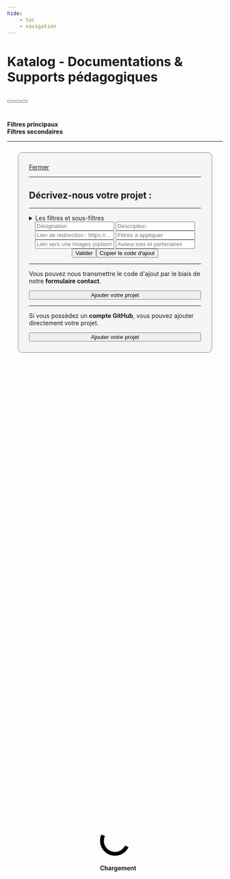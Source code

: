 ```yaml
---
hide:
    - toc
    - navigation
---
```


<html lang="fr">
    <body>    
        <div id="container-loader">
            <div id="loader"></div>
            <h4>Chargement</h4>
        </div>
        <div id="content" class="hide"> 
            <div id="catalog-navbar">
                <div><h2 style="color:var(--md-primary-fg-color); font-size: 30px;"><b>Katalog</b> - Documentations & Supports pédagogiques&emsp;<br id="BrMobile"><br id="BrMobile"><button id="ReturnKatalog" class="btn neumorphic-btn" onclick="parent.ReturnKatalog();"><i class="fa-solid fa-person-walking-arrow-loop-left"></i></button><button id="ShowNav" class="btn neumorphic-btn active" onclick="ShowMobileNav();"><i class="fa-solid fa-eye"></i></button><button class="btn neumorphic-btn" onclick="htmlTableSwitch();"><i class="fa-solid fa-image" id="btn-switch"></i></button></h2></div>
                <div id="SubMenu">
                    <div id="btn-zone" style="display: block;"></div>
                    <div style="justify-content: center" class="hide neumorphic-card" id="filters-zone">
                        <br><b>Filtres principaux</b><div id="grid-filter"></div>
                        <b>Filtres secondaires</b><div id="grid-s-filter"></div>
                        <div id="param-zone"></div>
                    </div>                
                </div>
            </div>
            <div id="btn-zone-mobile">
                <div style="text-align:left;justify-content: left;" id="filters-list"></div>
            </div>  
            <div id="grid-preview"></div>
            <div id="csv-preview" class="container p-3 mt-3 border hide"></div>     
            <hr><div id="copyright-zone"></div>
        </div>
        <div class="popup hide" id="popup2">
            <div>
                <a href="#" onclick="HideClassSwitch('popup2');HideClassSwitch('content')"><i style="color: red;" class="fa-solid fa-xmark"></i> Fermer</a>
                <hr>
                <h2>Décrivez-nous votre projet : </h2>
                <hr>
                <details class="ksln-info"><summary>Les filtres et sous-filtres</summary>
                    <br>
                    <div id="div_flt1"></div>
                    <hr>
                    <div id="div_flt2"></div>
                </details>
                <div style="text-align:center;">
                    <input type="text" class="InputAdd" id="AddDesi" placeholder="Désignation">
                    <input type="text" class="InputAdd" id="AddDescr" placeholder="Description">
                    <input type="text" class="InputAdd" id="AddWeb" placeholder="Lien de redirection : https://...">
                    <input type="text" class="InputAdd" id="AddFilt" placeholder="Filtres à appliquer">
                    <input type="text" class="InputAdd" id="AddImg" placeholder="Lien vers une images (optionnel) : https://">
                    <input type="text" class="InputAdd" id="AddPers" placeholder="Auteur.ices et partenaires">
                    <br><button class="btn neumorphic-btn" onclick="TestAddProject();">Valider</button><button id="CopyCodeAdd" class="btn neumorphic-btn hide" onclick="CopyAddCode()">Copier le code d'ajout</button>                    
                </div>
                <div id="TestZoneAdd"></div>
                <div class="hide" id="AddStep2">
                    <hr>
                    <p>Vous pouvez nous transmettre le code d'ajout par le biais de notre <b>formulaire contact</b>.</p><a href="https://konsilion.fr/wp/contacts/" target="_blank">
                    <button class="neumorphic-btn" style="width:100%;"><i class="fa-solid fa-plus"></i> Ajouter votre projet</button></a><hr>
                    <p>Si vous possèdez un <b>compte GitHub</b>, vous pouvez ajouter directement votre projet.</p><a href="https://github.com/Konsilion/Katalog/edit/master/mkdocs/docs/catalogues/documentation/data/data.csv" target="_blank">
                    <button class="neumorphic-btn" style="width:100%;"><i class="fa-brands fa-github"></i> Ajouter votre projet</button></a>                
                </div>
            </div>
        </div>        
    </body>
</html>


<html><head>
    <meta charset="utf-8">
    <!--<meta http-equiv="X-UA-Compatible" content="IE=edge">  Cette balise est faite pour adapter Internet Explorer, mais elle semble désuette en 2022-->
    <!--<meta name="description" content="csv to datatables to csv">-->
    <meta name="viewport" content="width=device-width, initial-scale=1">
    <!-- JS Support Libraries -->
    <script type="text/javascript" src="https://unpkg.com/papaparse@5.3.0/papaparse.min.js"></script>
    <!-- Fontawesome JS -->
    <script src="https://kit.fontawesome.com/f9666d4f53.js" crossorigin="anonymous"></script>
    <!-- Custom JS -->
    <script type="text/javascript" src="../../backend/template.js"></script>
    <!-- Custom CSS -->
    <link rel="stylesheet" href="../../backend/template.css">
    <link rel="stylesheet" href="../../backend/bootstrap_table.css">    
    <link type="text/css" rel="stylesheet" href="https://cdn.datatables.net/1.10.22/css/jquery.dataTables.min.css" />
    <link type="text/css" rel="stylesheet" href="https://cdn.datatables.net/buttons/1.6.4/css/buttons.dataTables.min.css" />    
    <!-- JQuery -->
    <script type="text/javascript" src="https://code.jquery.com/jquery-3.5.1.min.js"></script>
    <!-- JS Support Libraries -->
    <script type="text/javascript" src="https://cdn.datatables.net/1.10.22/js/jquery.dataTables.min.js"></script>
    <script type="text/javascript" src="https://cdn.datatables.net/buttons/1.6.4/js/dataTables.buttons.min.js"></script>
    <script type="text/javascript" src="https://cdn.datatables.net/buttons/1.6.4/js/buttons.html5.min.js"></script>
    <script type="text/javascript" src="https://cdn.datatables.net/buttons/1.6.4/js/buttons.colVis.min.js"></script>
</head></html>
















<style> 
.popup {  
    background-color: #F5F5F5;
    margin: 50px 250px;
    padding: 25px;
    border-radius: 10px;
    border: 1px solid grey;
}
    

@media only screen and (max-width: 1219px) {
    .popup {  
        background-color: #F5F5F5;
        margin: 25px;
    }  
}      
    

</style>






<style>
.md-header {
    display: none;
    
}    
     
#container-loader {
  width: 100px;
  height: 425px;
  position: absolute;
  top: calc(50% - 17px);
  left: calc(50% - 35px);
}
    
    
#loader {
  width: 70px;
  height: 70px;
  border-style: solid;
  border-top-color: black;
  border-right-color: black;
  border-left-color: transparent;
  border-bottom-color: transparent;
  border-radius: 50%;
  box-sizing: border-box;
  animation: rotate 3s ease-in-out infinite;
  transform: rotate(-200deg)
}
@keyframes rotate {
  0% { border-width: 10px; }
  25% { border-width: 3px; }
  50% { 
    transform: rotate(360deg); 
    border-width: 10px;
  }
  75% { border-width: 3px;}
  100% { border-width: 10px;}
}
</style>